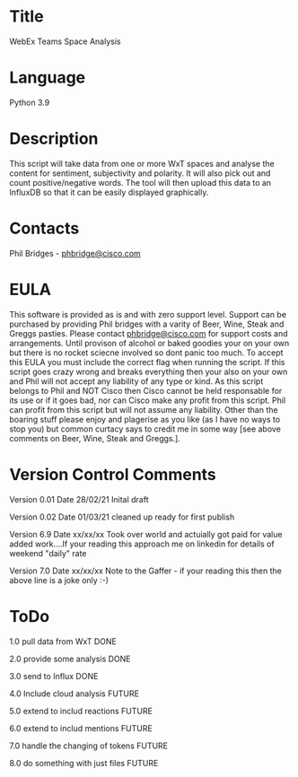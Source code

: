 # Title
WebEx Teams Space Analysis

# Language
Python 3.9

# Description
This script will take data from one or more WxT spaces and analyse the content for sentiment, subjectivity and
polarity. It will also pick out and count positive/negative words. The tool will then upload this data to an
InfluxDB so that it can be easily displayed graphically.

# Contacts
Phil Bridges - phbridge@cisco.com

# EULA
This software is provided as is and with zero support level. Support can be purchased by providing Phil bridges with a
varity of Beer, Wine, Steak and Greggs pasties. Please contact phbridge@cisco.com for support costs and arrangements.
Until provison of alcohol or baked goodies your on your own but there is no rocket sciecne involved so dont panic too
much. To accept this EULA you must include the correct flag when running the script. If this script goes crazy wrong and
breaks everything then your also on your own and Phil will not accept any liability of any type or kind. As this script
belongs to Phil and NOT Cisco then Cisco cannot be held responsable for its use or if it goes bad, nor can Cisco make
any profit from this script. Phil can profit from this script but will not assume any liability. Other than the boaring
stuff please enjoy and plagerise as you like (as I have no ways to stop you) but common curtacy says to credit me in some
way [see above comments on Beer, Wine, Steak and Greggs.].

# Version Control               Comments
Version 0.01 Date 28/02/21    Inital draft 

Version 0.02 Date 01/03/21    cleaned up ready for first publish

Version 6.9 Date xx/xx/xx     Took over world and actuially got paid for value added work....If your reading this
                              approach me on linkedin for details of weekend "daily" rate

Version 7.0 Date xx/xx/xx     Note to the Gaffer - if your reading this then the above line is a joke only :-)

# ToDo

1.0 pull data from WxT            DONE

2.0 provide some analysis         DONE

3.0 send to Influx                DONE

4.0 Include cloud analysis        FUTURE

5.0 extend to includ reactions    FUTURE

6.0 extend to includ mentions     FUTURE

7.0 handle the changing of tokens FUTURE

8.0 do something with just files  FUTURE
